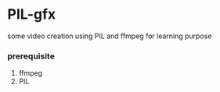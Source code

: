 # PIL-gfx
some video creation using PIL and ffmpeg for learning purpose 
### prerequisite
1. ffmpeg
2. PIL

